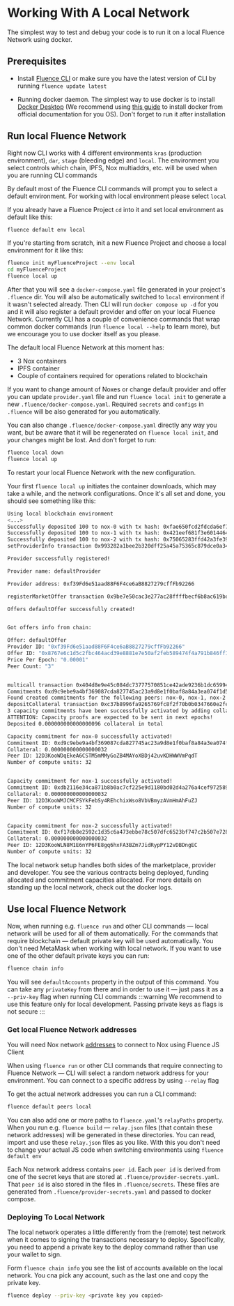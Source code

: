 # Working With A Local Network

The simplest way to test and debug your code is to run it on a local Fluence Network using docker.

## Prerequisites

- Install [Fluence CLI](https://github.com/fluencelabs/fluence-cli) or make sure you have the latest version of CLI by running `fluence update latest`

- Running docker daemon. The simplest way to use docker is to install [Docker Desktop](https://docs.docker.com/desktop/) (We recommend using [this guide](https://docs.docker.com/desktop/) to install docker from official documentation for you OS). Don't forget to run it after installation


## Run local Fluence Network

Right now CLI works with 4 different environments `kras` (production environment), `dar`, `stage` (bleeding edge) and `local`. The environment you select controls which chain, IPFS, Nox multiaddrs, etc. will be used when you are running CLI commands

By default most of the Fluence CLI commands will prompt you to select a default environment. For working with local environment please select `local`

If you already have a Fluence Project `cd` into it and set local environment as default like this:
```sh
fluence default env local
``` 
If you're starting from scratch, init a new Fluence Project and choose a local environment for it like this:
```sh
fluence init myFluenceProject --env local
cd myFluenceProject
fluence local up
```

After that you will see a `docker-compose.yaml` file generated in your project's `.fluence` dir. You will also be automatically switched to `local` environment if it wasn't selected already. Then CLI will run `docker compose up -d` for you and it will also register a default provider and offer on your local Fluence Network. Currently CLI has a couple of convenience commands that wrap common docker commands (run `fluence local --help` to learn more), but we encourage you to use docker itself as you please.

The default local Fluence Network at this moment has:
- 3 Nox containers
- IPFS container
- Couple of containers required for operations related to blockchain

If you want to change amount of Noxes or change default provider and offer you can update `provider.yaml` file and run `fluence local init` to generate a new `.fluence/docker-compose.yaml`. Required `secrets` and `configs` in `.fluence` will be also generated for you automatically.

You can also change `.fluence/docker-compose.yaml` directly any way you want, but be aware that it will be regenerated on `fluence local init`, and your changes might be lost.
And don't forget to run:
```sh
fluence local down
fluence local up
```
To restart your local Fluence Network with the new configuration.

Your first `fluence local up` initiates the container downloads, which may take a while, and the network configurations. Once it's all set and done, you should see something like this:

```bash
Using local blockchain environment
<...>
Successfully deposited 100 to nox-0 with tx hash: 0xfae650fcd2fdcda6ef73b158797faf5d428530ad7836d54629fc7f5f9997542d
Successfully deposited 100 to nox-1 with tx hash: 0x421eef681f3e601446491f48ef634b686b533620cad3d9c3ddfa8c149336e757
Successfully deposited 100 to nox-2 with tx hash: 0x75065283ffd42a3fe39b51dee2450518c1958fdbd33b2e7a51fd6afe0b5c461c
setProviderInfo transaction 0x993282a1bee2b320dff25a45a75365c879dce0a34453afc61edc4dd09c2caaa7 was mined successfully

Provider successfully registered!

Provider name: defaultProvider

Provider address: 0xf39Fd6e51aad88F6F4ce6aB8827279cffFb92266

registerMarketOffer transaction 0x9be7e50cac3e277ac28ffffbecf6b8ac619bd5a6a05926843d85e2874ec1094d was mined successfully

Offers defaultOffer successfully created!


Got offers info from chain:

Offer: defaultOffer
Provider ID: "0xf39Fd6e51aad88F6F4ce6aB8827279cffFb92266"
Offer ID: "0x8767e6c1d5c2fbc464acd39e8881e7e50af2feb589474f4a791b846ff1f668f8"
Price Per Epoch: "0.00001"
Peer Count: "3"


multicall transaction 0x404d8e9e45c084dc73777570851ce42ade9236b1dc6599414a74bd795c74e6cd was mined successfully
Commitments 0xd9c9ebe9a4bf369087cda827745ac23a9d8e1f0baf8a84a3ea074f1d5f486df2, 0xdb2116e34ca871b8b0ac7cf225e9d1180bd02d4a276a4cef972589590d99ff74, 0xf17db8e2592c1d35c6a473ebbe78c507dfc6523bf747c2b507e7287fa62e5c93 were registered
Found created commitments for the following peers: nox-0, nox-1, nox-2
depositCollateral transaction 0xc37b8996fa9265769fc8f2f70b0b0347660e2feaf9770a852fe8debf10f02cde was mined successfully
3 capacity commitments have been successfully activated by adding collateral!
ATTENTION: Capacity proofs are expected to be sent in next epochs!
Deposited 0.000000000000000096 collateral in total

Capacity commitment for nox-0 successfully activated!
Commitment ID: 0xd9c9ebe9a4bf369087cda827745ac23a9d8e1f0baf8a84a3ea074f1d5f486df2
Collateral: 0.000000000000000032
Peer ID: 12D3KooWDqEkeA6CSTM5mMMyGoZB4MAYoXBDj42uvKDHWWVmPqdT
Number of compute units: 32


Capacity commitment for nox-1 successfully activated!
Commitment ID: 0xdb2116e34ca871b8b0ac7cf225e9d1180bd02d4a276a4cef972589590d99ff74
Collateral: 0.000000000000000032
Peer ID: 12D3KooWMJCMCFSYkFebSy4REhchixWso8VbVBmyzAVmHmAhFuZJ
Number of compute units: 32


Capacity commitment for nox-2 successfully activated!
Commitment ID: 0xf17db8e2592c1d35c6a473ebbe78c507dfc6523bf747c2b507e7287fa62e5c93
Collateral: 0.000000000000000032
Peer ID: 12D3KooWLN8M1E6nYP6FE8gq6hxFA3BZm7JidRypPY12vDBDngEC
Number of compute units: 32
```

The local network setup handles both sides of the marketplace, provider and developer. You see the various contracts being deployed, funding allocated and commitment capacities allocated. For more details on standing up the local network, check out the docker logs. 


## Use local Fluence Network

Now, when running e.g. `fluence run` and other CLI commands — local network will be used for all of them automatically. For the commands that require blockchain — default private key will be used automatically. You don't need MetaMask when working with local network. If you want to use one of the other default private keys you can run:
```sh
fluence chain info
```
You will see `defaultAccounts` property in the output of this command. You can take any `privateKey` from there and in order to use it — just pass it as a `--priv-key` flag when running CLI commands
:::warning
We recommend to use this feature only for local development. Passing private keys as flags is not secure
:::

### Get local Fluence Network addresses

You will need Nox network [addresses](https://multiformats.io/multiaddr/) to connect to Nox using Fluence JS Client

When using `fluence run` or other CLI commands that require connecting to Fluence Network — CLI will select a random network address for your environment. You can connect to a specific address by using `--relay` flag

To get the actual network addresses you can run a CLI command:
```sh
fluence default peers local
```

You can also add one or more paths to `fluence.yaml`'s `relayPaths` property. When you run e.g. `fluence build` — `relay.json` files (that contain these network addresses) will be generated in these directories. You can read, import and use these `relay.json` files as you like. With this you don't need to change your actual JS code when switching environments using `fluence default env`

Each Nox network address contains `peer id`. Each `peer id` is derived from one of the secret keys that are stored at `.fluence/provider-secrets.yaml`. That `peer id` is also stored in the files in `.fluence/secrets`. These files are generated from `.fluence/provider-secrets.yaml` and passed to docker compose.

### Deploying To Local Network

The local network operates a little differently from the (remote) test network when it comes to signing the transactions necessary to deploy. Specifically, you need to append a private key to the deploy command rather than use your wallet to sign.

Form `fluence chain info` you see the list of accounts available on the local network. You cna pick any account, such as the last one and copy the private key.

```bash
fluence deploy --priv-key <private key you copied>
```
